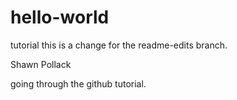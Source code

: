 # hello-world
tutorial
this is a change for the readme-edits branch.

Shawn Pollack

going through the github tutorial.
